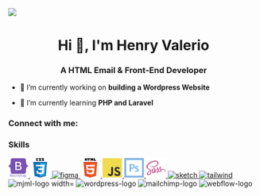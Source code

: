 <img src="https://i.pinimg.com/originals/02/74/20/0274207612d515f49012c87803a9e631.gif">

<h1 align="center">Hi 👋, I'm Henry Valerio</h1>
<h3 align="center">A HTML Email & Front-End Developer</h3>

- 🔭 I’m currently working on **building a Wordpress Website**

- 🌱 I’m currently learning **PHP and Laravel**

<h3 align="left">Connect with me:</h3>
<p align="left">
</p>

<h3 align="left">Skills</h3>
<p align="left"> <a href="https://getbootstrap.com" target="_blank" rel="noreferrer"> <img src="https://raw.githubusercontent.com/devicons/devicon/master/icons/bootstrap/bootstrap-plain-wordmark.svg" alt="bootstrap" width="40" height="40"/> </a> <a href="https://www.w3schools.com/css/" target="_blank" rel="noreferrer"> <img src="https://raw.githubusercontent.com/devicons/devicon/master/icons/css3/css3-original-wordmark.svg" alt="css3" width="40" height="40"/> </a> <a href="https://www.figma.com/" target="_blank" rel="noreferrer"> <img src="https://www.vectorlogo.zone/logos/figma/figma-icon.svg" alt="figma" width="40" height="40"/> </a> <a href="https://www.w3.org/html/" target="_blank" rel="noreferrer"> <img src="https://raw.githubusercontent.com/devicons/devicon/master/icons/html5/html5-original-wordmark.svg" alt="html5" width="40" height="40"/> </a> <a href="https://developer.mozilla.org/en-US/docs/Web/JavaScript" target="_blank" rel="noreferrer"> <img src="https://raw.githubusercontent.com/devicons/devicon/master/icons/javascript/javascript-original.svg" alt="javascript" width="40" height="40"/> </a> <a href="https://www.photoshop.com/en" target="_blank" rel="noreferrer"> <img src="https://raw.githubusercontent.com/devicons/devicon/master/icons/photoshop/photoshop-line.svg" alt="photoshop" width="40" height="40"/> </a> <a href="https://sass-lang.com" target="_blank" rel="noreferrer"> <img src="https://raw.githubusercontent.com/devicons/devicon/master/icons/sass/sass-original.svg" alt="sass" width="40" height="40"/> </a> <a href="https://www.sketch.com/" target="_blank" rel="noreferrer"> <img src="https://www.vectorlogo.zone/logos/sketchapp/sketchapp-icon.svg" alt="sketch" width="40" height="40"/> </a> <a href="https://tailwindcss.com/" target="_blank" rel="noreferrer"> <img src="https://www.vectorlogo.zone/logos/tailwindcss/tailwindcss-icon.svg" alt="tailwind" width="40" height="40"/> </a>
 <img src="https://pbs.twimg.com/profile_images/692996405607190528/VwZquHQK_400x400.png" alt="mjml-logo width="40" height="40">
 <img src="https://encrypted-tbn0.gstatic.com/images?q=tbn:ANd9GcRj4Pqbrzay5wDVU9YpnxF7EbKqcOPq_HUkcdQd8jZ-WhVM4Vk4pg-sOcT0rO0uegfJCI0&usqp=CAU" 
 alt="wordpress-logo" width="80" height="40">
 <img src="https://mailchimp.com//email-design-guide/images/share-1a1fdf04.png" alt="mailchimp-logo" width="80" height="40"> 
 <img src="https://www.daily.co/blog/content/images/2020/08/image-blogpost-webflow-directory@2x.jpg" alt="webflow-logo" width="80" height="40"                                                                                                                   
</p>






